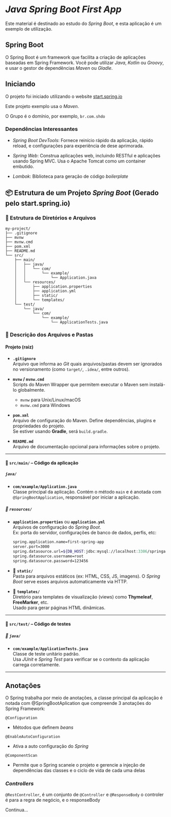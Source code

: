 # _Java Spring Boot First App_

Este material é destinado ao estudo do _Spring Boot_, e esta aplicação é um exemplo de utilização.

## Spring Boot

O Spring Boot é um framework que facilita a criação de aplicações baseadas em Spring Framework. Você pode utilizar _Java_, _Kotlin_ ou _Groovy_, e usar o gestor de dependências _Maven_ ou _Gladle_.

## Iniciando

O projeto foi iniciado utilizando o website [start.spring.io]([https://start.spring.io/)

Este projeto exemplo usa o _Maven_.

O Grupo é o domínio, por exemplo, `br.com.shdo`

### Dependências Interessantes

- _Spring Boot DevTools_: Fornece reinício rápido da aplicação, rápido reload, e configurações para experiência de dese aprimorada.

- _Spring Web_: Construa aplicações web, incluindo RESTful e aplicações usando Spring MVC. Usa o Apache Tomcat como um container embutido.

- _Lombok_: Biblioteca para geração de código _boilerplate_

## 📦 Estrutura de um Projeto _Spring Boot_ (Gerado pelo start.spring.io)

### 📁 Estrutura de Diretórios e Arquivos

```plaintext
my-project/
├── .gitignore
├── mvnw
├── mvnw.cmd
├── pom.xml
├── README.md
└── src/
    ├── main/
    │   ├── java/
    │   │   └── com/
    │   │       └── example/
    │   │           └── Application.java
    │   └── resources/
    │       ├── application.properties
    │       ├── application.yml
    │       ├── static/
    │       └── templates/
    └── test/
        └── java/
            └── com/
                └── example/
                    └── ApplicationTests.java
```

### 📄 Descrição dos Arquivos e Pastas

#### Projeto (raiz)

- **`.gitignore`**  
  Arquivo que informa ao _Git_ quais arquivos/pastas devem ser ignorados no versionamento (como `target/`, `.idea/`, entre outros).

- **`mvnw` / `mvnw.cmd`**  
  Scripts do Maven Wrapper que permitem executar o Maven sem instalá-lo globalmente.

  - `mvnw` para Unix/Linux/macOS
  - `mvnw.cmd` para Windows

- **`pom.xml`**  
  Arquivo de configuração do Maven. Define dependências, plugins e propriedades do projeto.  
  Se estiver usando **Gradle**, será `build.gradle`.

- **`README.md`**  
  Arquivo de documentação opcional para informações sobre o projeto.

---

#### 📂 `src/main/` – Código da aplicação

##### `java/`

- **`com/example/Application.java`**  
  Classe principal da aplicação. Contém o método `main` e é anotada com `@SpringBootApplication`, responsável por iniciar a aplicação.

##### 📂 `resources/`

- **`application.properties`** ou **`application.yml`**  
  Arquivos de configuração do _Spring Boot_.  
  Ex: porta do servidor, configurações de banco de dados, perfis, etc:
  
  ```sh
  spring.application.name=first-spring-app
  server.port=3000
  spring.datasource.url=${DB_HOST:jdbc:mysql://localhost:3306/springapp}
  spring.datasource.username=root
  spring.datasource.password=123456
  ```

- 📂 **`static/`**  
  Pasta para arquivos estáticos (ex: HTML, CSS, JS, imagens). O _Spring Boot_ serve esses arquivos automaticamente via HTTP.

- 📂 **`templates/`**  
  Diretório para templates de visualização (views) como **Thymeleaf**, **FreeMarker**, etc.  
  Usado para gerar páginas HTML dinâmicas.

---

#### 📂 `src/test/` – Código de testes

##### 📂 `java/`

- **`com/example/ApplicationTests.java`**  
  Classe de teste unitário padrão.  
  Usa _JUnit_ e _Spring Test_ para verificar se o contexto da aplicação carrega corretamente.

---

## Anotações

O Spring trabalha por meio de anotações, a classe principal da aplicação é notada com
@SpringBootAplication que compreende 3 anotações do Spring Framework:

`@Configuration`

- Métodos que definem _beans_

`@EnableAutoConfiguration`

- Ativa a auto configuração do _Spring_

`@ComponentScan`

- Permite que o Spring scaneie o projeto e gerencie a injeção de dependências das classes e o ciclo de vida de cada uma delas

### _Controllers_

`@RestController`, é um conjunto de `@Controller` e `@ResponseBody`
o controler é para a regra de negócio, e o responseBody

Continua...
